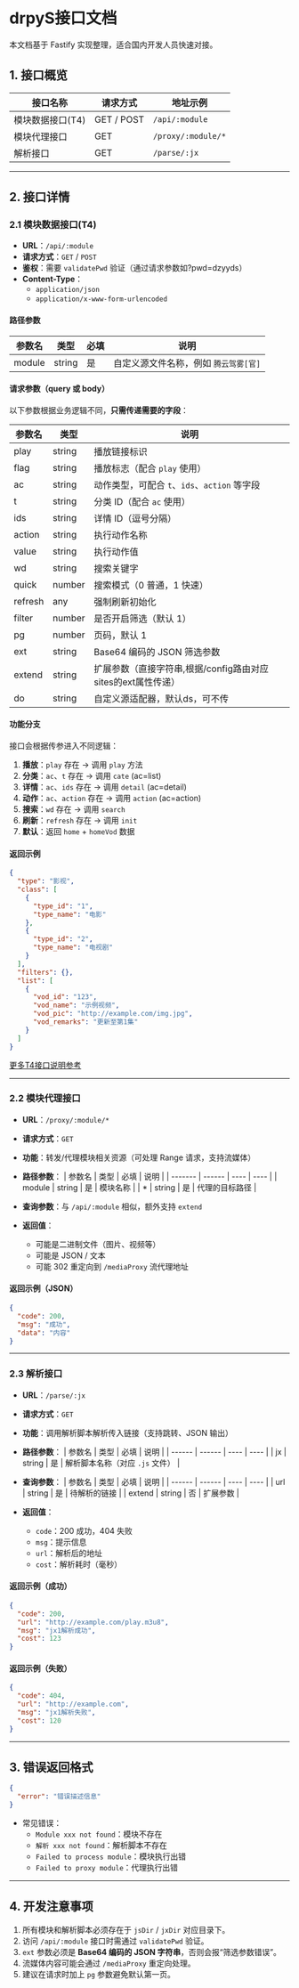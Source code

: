 # drpyS接口文档

本文档基于 Fastify 实现整理，适合国内开发人员快速对接。

## 1. 接口概览

| 接口名称       | 请求方式       | 地址示例               |
|------------|------------|--------------------|
| 模块数据接口(T4) | GET / POST | `/api/:module`     |
| 模块代理接口     | GET        | `/proxy/:module/*` |
| 解析接口       | GET        | `/parse/:jx`       |

---

## 2. 接口详情

### 2.1 模块数据接口(T4)

- **URL**：`/api/:module`
- **请求方式**：`GET` / `POST`
- **鉴权**：需要 `validatePwd` 验证（通过请求参数如?pwd=dzyyds）
- **Content-Type**：
    - `application/json`
    - `application/x-www-form-urlencoded`

#### 路径参数

| 参数名    | 类型     | 必填 | 说明                    |
|--------|--------|----|-----------------------|
| module | string | 是  | 自定义源文件名称，例如 `腾云驾雾[官]` |

#### 请求参数（query 或 body）

以下参数根据业务逻辑不同，**只需传递需要的字段**：

| 参数名     | 类型     | 说明                                     |
|---------|--------|----------------------------------------|
| play    | string | 播放链接标识                                 |
| flag    | string | 播放标志（配合 `play` 使用）                     |
| ac      | string | 动作类型，可配合 `t`、`ids`、`action` 等字段        |
| t       | string | 分类 ID（配合 `ac` 使用）                      |
| ids     | string | 详情 ID（逗号分隔）                            |
| action  | string | 执行动作名称                                 |
| value   | string | 执行动作值                                  |
| wd      | string | 搜索关键字                                  |
| quick   | number | 搜索模式（0 普通，1 快速）                        |
| refresh | any    | 强制刷新初始化                                |
| filter  | number | 是否开启筛选（默认 1）                           |
| pg      | number | 页码，默认 1                                |
| ext     | string | Base64 编码的 JSON 筛选参数                   |
| extend  | string | 扩展参数（直接字符串,根据/config路由对应sites的ext属性传递） |
| do      | string | 自定义源适配器，默认ds，可不传                       |

#### 功能分支

接口会根据传参进入不同逻辑：

1. **播放**：`play` 存在 → 调用 `play` 方法
2. **分类**：`ac`、`t` 存在 → 调用 `cate` (ac=list)
3. **详情**：`ac`、`ids` 存在 → 调用 `detail` (ac=detail)
4. **动作**：`ac`、`action` 存在 → 调用 `action` (ac=action)
5. **搜索**：`wd` 存在 → 调用 `search`
6. **刷新**：`refresh` 存在 → 调用 `init`
7. **默认**：返回 `home` + `homeVod` 数据

#### 返回示例

```json
{
  "type": "影视",
  "class": [
    {
      "type_id": "1",
      "type_name": "电影"
    },
    {
      "type_id": "2",
      "type_name": "电视剧"
    }
  ],
  "filters": {},
  "list": [
    {
      "vod_id": "123",
      "vod_name": "示例视频",
      "vod_pic": "http://example.com/img.jpg",
      "vod_remarks": "更新至第1集"
    }
  ]
}
```

[更多T4接口说明参考](./t4api.md)

---

### 2.2 模块代理接口

- **URL**：`/proxy/:module/*`
- **请求方式**：`GET`
- **功能**：转发/代理模块相关资源（可处理 Range 请求，支持流媒体）
- **路径参数**：
  | 参数名 | 类型 | 必填 | 说明 |
  | ------- | ------ | ---- | ---- |
  | module | string | 是 | 模块名称 |
  | * | string | 是 | 代理的目标路径 |

- **查询参数**：与 `/api/:module` 相似，额外支持 `extend`
- **返回值**：
    - 可能是二进制文件（图片、视频等）
    - 可能是 JSON / 文本
    - 可能 302 重定向到 `/mediaProxy` 流代理地址

#### 返回示例（JSON）

```json
{
  "code": 200,
  "msg": "成功",
  "data": "内容"
}
```

---

### 2.3 解析接口

- **URL**：`/parse/:jx`
- **请求方式**：`GET`
- **功能**：调用解析脚本解析传入链接（支持跳转、JSON 输出）
- **路径参数**：
  | 参数名 | 类型 | 必填 | 说明 |
  | ------ | ------ | ---- | ---- |
  | jx | string | 是 | 解析脚本名称（对应 `.js` 文件） |

- **查询参数**：
  | 参数名 | 类型 | 必填 | 说明 |
  | ------ | ------ | ---- | ---- |
  | url | string | 是 | 待解析的链接 |
  | extend | string | 否 | 扩展参数 |

- **返回值**：
    - `code`：200 成功，404 失败
    - `msg`：提示信息
    - `url`：解析后的地址
    - `cost`：解析耗时（毫秒）

#### 返回示例（成功）

```json
{
  "code": 200,
  "url": "http://example.com/play.m3u8",
  "msg": "jx1解析成功",
  "cost": 123
}
```

#### 返回示例（失败）

```json
{
  "code": 404,
  "url": "http://example.com",
  "msg": "jx1解析失败",
  "cost": 120
}
```

---

## 3. 错误返回格式

```json
{
  "error": "错误描述信息"
}
```

- 常见错误：
    - `Module xxx not found`：模块不存在
    - `解析 xxx not found`：解析脚本不存在
    - `Failed to process module`：模块执行出错
    - `Failed to proxy module`：代理执行出错

---

## 4. 开发注意事项

1. 所有模块和解析脚本必须存在于 `jsDir` / `jxDir` 对应目录下。
2. 访问 `/api/:module` 接口时需通过 `validatePwd` 验证。
3. `ext` 参数必须是 **Base64 编码的 JSON 字符串**，否则会报“筛选参数错误”。
4. 流媒体内容可能会通过 `/mediaProxy` 重定向处理。
5. 建议在请求时加上 `pg` 参数避免默认第一页。
